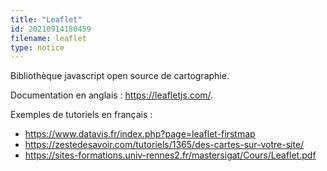 ```yaml
---
title: "Leaflet"
id: 20210914180459
filename: leaflet
type: notice
---
```


Bibliothèque javascript open source de cartographie.

Documentation en anglais : <https://leafletjs.com/>.

Exemples de tutoriels en français :

- <https://www.datavis.fr/index.php?page=leaflet-firstmap>
- <https://zestedesavoir.com/tutoriels/1365/des-cartes-sur-votre-site/>
- <https://sites-formations.univ-rennes2.fr/mastersigat/Cours/Leaflet.pdf>

